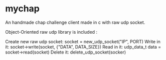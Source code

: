 # mychap

An handmade chap challenge client made in c with raw udp socket.

Object-Oriented raw udp library is included :

Create new raw udp socket: socket = new_udp_socket("IP", PORT)
Write in it: socket->write(socket, {"DATA", DATA_SIZE})
Read in it: udp_data_t data = socket->read(socket)
Delete it: delete_udp_socket(socker)
